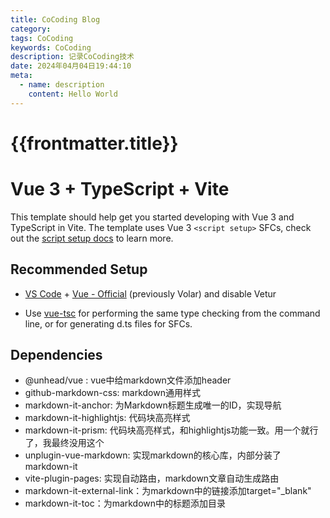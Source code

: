 ```yaml
---
title: CoCoding Blog
category: 
tags: CoCoding
keywords: CoCoding
description: 记录CoCoding技术
date: 2024年04月04日19:44:10
meta:
  - name: description
    content: Hello World
---
```


{{frontmatter.title}}
===


# Vue 3 + TypeScript + Vite

This template should help get you started developing with Vue 3 and TypeScript in Vite. The template uses Vue 3 `<script setup>` SFCs, check out the [script setup docs](https://v3.vuejs.org/api/sfc-script-setup.html#sfc-script-setup) to learn more.

## Recommended Setup

- [VS Code](https://code.visualstudio.com/) + [Vue - Official](https://marketplace.visualstudio.com/items?itemName=Vue.volar) (previously Volar) and disable Vetur

- Use [vue-tsc](https://github.com/vuejs/language-tools/tree/master/packages/tsc) for performing the same type checking from the command line, or for generating d.ts files for SFCs.


## Dependencies

- @unhead/vue : vue中给markdown文件添加header
- github-markdown-css: markdown通用样式
- markdown-it-anchor: 为Markdown标题生成唯一的ID，实现导航
- markdown-it-highlightjs: 代码块高亮样式
- markdown-it-prism: 代码块高亮样式，和highlightjs功能一致。用一个就行了，我最终没用这个
- unplugin-vue-markdown: 实现markdown的核心库，内部分装了markdown-it
- vite-plugin-pages: 实现自动路由，markdown文章自动生成路由
- markdown-it-external-link：为markdown中的链接添加target="_blank"
- markdown-it-toc：为markdown中的标题添加目录